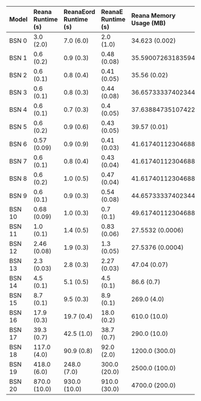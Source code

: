 | Model   | Reana Runtime (s)   | ReanaEord Runtime (s)   | ReanaE Runtime (s)   | Reana Memory Usage (MB)   | ReanaEord Memory Usage (MB)   | ReanaE Memory Usage (MB)   |
|:--------|:--------------------|:------------------------|:---------------------|:--------------------------|:------------------------------|:---------------------------|
| BSN 0   | 3.0 (2.0)           | 7.0 (6.0)               | 2.0 (1.0)            | 34.623 (0.002)            | 34.63 (0.01)                  | 34.63787078857422          |
| BSN 1   | 0.6 (0.2)           | 0.9 (0.3)               | 0.48 (0.08)          | 35.59007263183594         | 31.568 (0.002)                | 31.56865 (4e-05)           |
| BSN 2   | 0.6 (0.1)           | 0.8 (0.4)               | 0.41 (0.05)          | 35.56 (0.02)              | 31.6953125                    | 31.5376 (0.0003)           |
| BSN 3   | 0.6 (0.1)           | 0.8 (0.3)               | 0.44 (0.08)          | 36.65733337402344         | 32.65733337402344             | 31.6953125                 |
| BSN 4   | 0.6 (0.1)           | 0.7 (0.3)               | 0.4 (0.05)           | 37.63884735107422         | 32.65733337402344             | 32.65733337402344          |
| BSN 5   | 0.6 (0.2)           | 0.9 (0.6)               | 0.43 (0.05)          | 39.57 (0.01)              | 32.659 (0.006)                | 32.679 (0.002)             |
| BSN 6   | 0.57 (0.09)         | 0.9 (0.9)               | 0.41 (0.03)          | 41.61740112304688         | 33.63884735107422             | 33.623260498046875         |
| BSN 7   | 0.6 (0.1)           | 0.8 (0.4)               | 0.43 (0.04)          | 41.61740112304688         | 34.606 (0.002)                | 34.606 (0.002)             |
| BSN 8   | 0.6 (0.2)           | 1.0 (0.5)               | 0.47 (0.04)          | 41.61740112304688         | 35.539 (0.006)                | 35.56 (0.01)               |
| BSN 9   | 0.6 (0.1)           | 0.9 (0.3)               | 0.54 (0.08)          | 44.65733337402344         | 38.57746887207031             | 38.57746887207031          |
| BSN 10  | 0.68 (0.09)         | 1.0 (0.3)               | 0.7 (0.1)            | 49.61740112304688         | 43.6953125                    | 43.53753662109375          |
| BSN 11  | 1.0 (0.1)           | 1.4 (0.5)               | 0.83 (0.06)          | 27.5532 (0.0006)          | 28.6575 (0.0006)              | 28.6582 (0.0002)           |
| BSN 12  | 2.46 (0.08)         | 1.9 (0.3)               | 1.3 (0.05)           | 27.5376 (0.0004)          | 35.2 (0.03)                   | 35.127 (0.005)             |
| BSN 13  | 2.3 (0.03)          | 2.8 (0.3)               | 2.27 (0.03)          | 47.04 (0.07)              | 40.96 (0.07)                  | 40.94 (0.06)               |
| BSN 14  | 4.5 (0.1)           | 5.1 (0.5)               | 4.5 (0.1)            | 86.6 (0.7)                | 76.1 (0.2)                    | 76.9 (0.9)                 |
| BSN 15  | 8.7 (0.1)           | 9.5 (0.3)               | 8.9 (0.1)            | 269.0 (4.0)               | 211.1 (0.9)                   | 212.0 (1.0)                |
| BSN 16  | 17.9 (0.3)          | 19.7 (0.4)              | 18.0 (0.2)           | 610.0 (10.0)              | 400.0 (100.0)                 | 551.0 (6.0)                |
| BSN 17  | 39.3 (0.7)          | 42.5 (1.0)              | 38.7 (0.7)           | 290.0 (10.0)              | 380.0 (10.0)                  | 450.0 (80.0)               |
| BSN 18  | 117.0 (4.0)         | 90.9 (0.8)              | 92.0 (2.0)           | 1200.0 (300.0)            | 550.0 (100.0)                 | 700.0 (100.0)              |
| BSN 19  | 418.0 (6.0)         | 248.0 (7.0)             | 300.0 (20.0)         | 2500.0 (100.0)            | 1200.0 (200.0)                | 2000.0 (400.0)             |
| BSN 20  | 870.0 (10.0)        | 930.0 (10.0)            | 910.0 (30.0)         | 4700.0 (200.0)            | 4600.0 (200.0)                | 4800.0 (200.0)             |